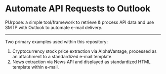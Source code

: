 # Automate API Requests to Outlook

PUrpose: a simple tool/framework to retrieve & process API data and use SMTP with Outlook to automate e-mail delivery.

---

Two primary examples used within this repository:
1. Cryptocurrency stock price extraction via AlphaVantage, processed as an attachment to a standardized e-mail template.
2. News extraction via News API and displayed as standardized HTML template within e-mail.
